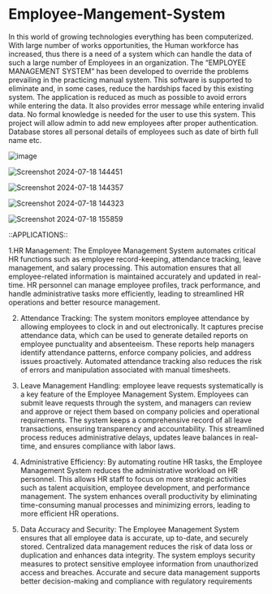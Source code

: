 # Employee-Mangement-System
In this world of growing technologies everything has been computerized. With
large number of works opportunities, the Human workforce has increased,
thus there is a need of a system which can handle the data of such a large
number of Employees in an organization. The “EMPLOYEE MANAGEMENT
SYSTEM” has been developed to override the problems prevailing in the
practicing manual system. This software is supported to eliminate and, in
some cases, reduce the hardships faced by this existing system. The
application is reduced as much as possible to avoid errors while entering the
data. It also provides error message while entering invalid data. No formal
knowledge is needed for the user to use this system. This project will allow
admin to add new employees after proper authentication. Database stores all
personal details of employees such as date of birth full name etc.

![image](https://github.com/DivyanshiChau/Employee-Mangement-System/assets/148802032/b3339320-0c19-42db-b9ef-c377a19eb283)

![Screenshot 2024-07-18 144451](https://github.com/user-attachments/assets/412e8d34-eba3-4164-8883-33ed8089a5e4)

![Screenshot 2024-07-18 144357](https://github.com/user-attachments/assets/e034d5ad-6ed3-41cb-9a59-fe4668d905dd)

![Screenshot 2024-07-18 144323](https://github.com/user-attachments/assets/76bd25c4-ac4e-44d9-ae54-980e76387ce8)

![Screenshot 2024-07-18 155859](https://github.com/user-attachments/assets/0097ccd8-b25c-455f-84a5-092da331ae95)



::APPLICATIONS::


1.HR Management: The Employee Management System automates critical HR functions such as 
employee record-keeping, attendance tracking, leave management, and salary processing. This 
automation ensures that all employee-related information is maintained accurately and updated in 
real-time. HR personnel can manage employee profiles, track performance, and handle administrative 
tasks more efficiently, leading to streamlined HR operations and better resource management.


2. Attendance Tracking: The system monitors employee attendance by allowing employees to clock 
in and out electronically. It captures precise attendance data, which can be used to generate detailed 
reports on employee punctuality and absenteeism. These reports help managers identify attendance 
patterns, enforce company policies, and address issues proactively. Automated attendance tracking 
also reduces the risk of errors and manipulation associated with manual timesheets.


3. Leave Management Handling: employee leave requests systematically is a key feature of the 
Employee Management System. Employees can submit leave requests through the system, and 
managers can review and approve or reject them based on company policies and operational 
requirements. The system keeps a comprehensive record of all leave transactions, ensuring 
transparency and accountability. This streamlined process reduces administrative delays, updates 
leave balances in real-time, and ensures compliance with labor laws.


4. Administrative Efficiency: By automating routine HR tasks, the Employee Management System 
reduces the administrative workload on HR personnel. This allows HR staff to focus on more strategic 
activities such as talent acquisition, employee development, and performance management. The 
system enhances overall productivity by eliminating time-consuming manual processes and 
minimizing errors, leading to more efficient HR operations.


5. Data Accuracy and Security: The Employee Management System ensures that all employee data 
is accurate, up to-date, and securely stored. Centralized data management reduces the risk of data loss 
or duplication and enhances data integrity. The system employs security measures to protect sensitive 
employee information from unauthorized access and breaches. Accurate and secure data management 
supports better decision-making and compliance with regulatory requirements


